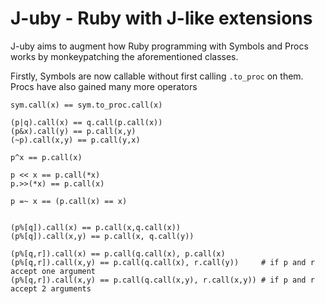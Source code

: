 # J-uby - Ruby with J-like extensions

J-uby aims to augment how Ruby programming with Symbols and Procs works by monkeypatching the aforementioned classes. 

Firstly, Symbols are now callable without first calling `.to_proc` on them. Procs have also gained many more operators

    sym.call(x) == sym.to_proc.call(x)
    
    (p|q).call(x) == q.call(p.call(x))
    (p&x).call(y) == p.call(x,y)
    (~p).call(x,y) == p.call(y,x)
    
    p^x == p.call(x)
    
    p << x == p.call(*x)
    p.>>(*x) == p.call(x)
    
    p =~ x == (p.call(x) == x)
    
    
    (p%[q]).call(x) == p.call(x,q.call(x))
    (p%[q]).call(x,y) == p.call(x, q.call(y))
    
    (p%[q,r]).call(x) == p.call(q.call(x), p.call(x)
    (p%[q,r]).call(x,y) == p.call(q.call(x), r.call(y))     # if p and r accept one argument
    (p%[q,r]).call(x,y) == p.call(q.call(x,y), r.call(x,y)) # if p and r accept 2 arguments

